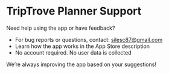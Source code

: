 # TripTrove Planner Support

Need help using the app or have feedback?

- For bug reports or questions, contact: silesc87@gmail.com
- Learn how the app works in the App Store description  
- No account required. No user data is collected  

We’re always improving the app based on your suggestions!
